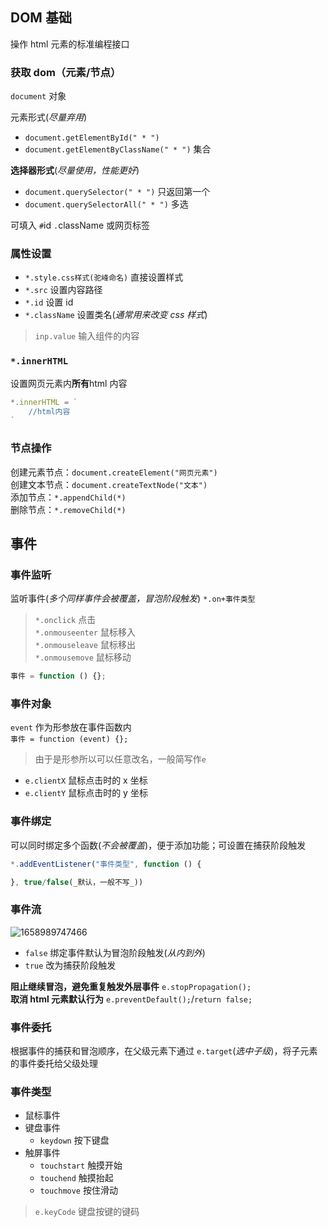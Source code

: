 ## DOM 基础

操作 html 元素的标准编程接口

### 获取 dom（元素/节点）

`document` 对象

元素形式(_尽量弃用_)

- `document.getElementById(" * ")`
- `document.getElementByClassName(" * ")` 集合

**选择器形式**(_尽量使用，性能更好_)

- `document.querySelector(" * ")` 只返回第一个
- `document.querySelectorAll(" * ")` 多选

可填入 `#`id `.`className 或网页标签

### 属性设置

- `*.style.css样式(驼峰命名)` 直接设置样式
- `*.src` 设置内容路径
- `*.id` 设置 id
- `*.className` 设置类名(_通常用来改变 css 样式_)

> `inp.value` 输入组件的内容

### `*.innerHTML`

设置网页元素内**所有**html 内容

```js
*.innerHTML = `
    //html内容
`
```

### 节点操作

创建元素节点：`document.createElement("网页元素")`  
创建文本节点：`document.createTextNode("文本")`  
添加节点：`*.appendChild(*)`  
删除节点：`*.removeChild(*)`  

## 事件

### 事件监听

监听事件(_多个同样事件会被覆盖，冒泡阶段触发_) `*.on+事件类型`

> `*.onclick` 点击  
> `*.onmouseenter` 鼠标移入  
> `*.onmouseleave` 鼠标移出  
> `*.onmousemove` 鼠标移动  

```js
事件 = function () {};
```

### 事件对象

`event` 作为形参放在事件函数内  
`事件 = function (event) {};`

> 由于是形参所以可以任意改名，一般简写作`e`

- `e.clientX` 鼠标点击时的 x 坐标
- `e.clientY` 鼠标点击时的 y 坐标

### 事件绑定

可以同时绑定多个函数(_不会被覆盖_)，便于添加功能；可设置在捕获阶段触发

```js
*.addEventListener("事件类型", function () {

}, true/false(_默认，一般不写_))
```

### 事件流

![1658989747466](@img/1658989747466.png)

- `false` 绑定事件默认为冒泡阶段触发(_从内到外_)
- `true` 改为捕获阶段触发

**阻止继续冒泡，避免重复触发外层事件** `e.stopPropagation();`  
**取消 html 元素默认行为** `e.preventDefault();`/`return false;`

### 事件委托

根据事件的捕获和冒泡顺序，在父级元素下通过 `e.target`(_选中子级_)，将子元素的事件委托给父级处理

### 事件类型

- 鼠标事件
- 键盘事件
  - `keydown` 按下键盘
- 触屏事件
  - `touchstart` 触摸开始
  - `touchend` 触摸抬起
  - `touchmove` 按住滑动

> `e.keyCode` 键盘按键的键码
